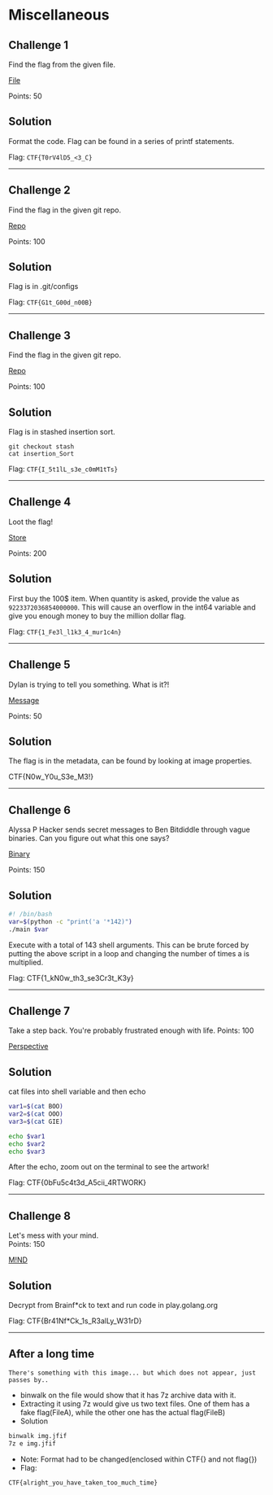 Miscellaneous
=============

Challenge 1
-----------

Find the flag from the given file.

[File](Files/linus.c)

Points: 50

Solution
--------

Format the code. Flag can be found in a series of printf statements.

Flag: `CTF{T0rV4lD5_<3_C}`

---

Challenge 2
-----------

Find the flag in the given git repo.

[Repo](Files/Go.tar.gz)

Points: 100

Solution
--------

Flag is in .git/configs

Flag: `CTF{G1t_G00d_n00B}`

---

Challenge 3
-----------

Find the flag in the given git repo.

[Repo](Files/Go2.tar.gz)

Points: 100

Solution
--------

Flag is in stashed insertion sort.

```
git checkout stash
cat insertion_Sort   
```

Flag: `CTF{I_5t1lL_s3e_c0mM1tTs}`

---

Challenge 4
-----------

Loot the flag!

[Store](Files/store.go)

Points: 200

Solution
--------

First buy the 100$ item. When quantity is asked, provide the value as `9223372036854000000`. This will cause an overflow in the int64 variable and give you enough money to buy the million dollar flag.

Flag: `CTF{1_Fe3l_l1k3_4_mur1c4n}`

---

Challenge 5
-----------

Dylan is trying to tell you something. What is it?!

[Message](Files/Flag.jpg)

Points: 50

Solution
--------

The flag is in the metadata, can be found by looking at image properties.

CTF{N0w_Y0u_S3e_M3!}

---

Challenge 6
-----------

Alyssa P Hacker sends secret messages to Ben Bitdiddle through vague binaries. Can you figure out what this one says?

[Binary](Files/main)

Points: 150

Solution
--------

```sh
#! /bin/bash
var=$(python -c "print('a '*142)")
./main $var
```

Execute with a total of 143 shell arguments. This can be brute forced by putting the above script in a loop and changing the number of times a is multiplied.

Flag: CTF{1_kN0w_th3_se3Cr3t_K3y}

---

Challenge 7
-----------

Take a step back. You're probably frustrated enough with life. Points: 100

[Perspective](Files/Perspective.tar.gz)

Solution
--------

cat files into shell variable and then echo

```sh
var1=$(cat BOO)
var2=$(cat OOO)
var3=$(cat GIE)

echo $var1
echo $var2
echo $var3
```

After the echo, zoom out on the terminal to see the artwork!

Flag: CTF{0bFu5c4t3d_A5cii_4RTWORK}

---

Challenge 8
-----------

Let's mess with your mind.  
Points: 150

[M!ND](Files/WHAT_IS_THIS_CRAP)

Solution
--------

Decrypt from Brainf*ck to text and run code in play.golang.org

Flag: CTF{Br41Nf*Ck_1s_R3alLy_W31rD}

---

## After a long time
```
There's something with this image... but which does not appear, just passes by..
```

+ binwalk on the file would show that it has 7z archive data with it.
+ Extracting it using 7z would give us two text files. One of them has a fake flag(FileA), while the other one has the actual flag(FileB)
+ Solution
```bash
binwalk img.jfif
7z e img.jfif
```
+ Note: Format had to be changed(enclosed within CTF{} and not flag{})
+ Flag:
```
CTF{alright_you_have_taken_too_much_time}
```
